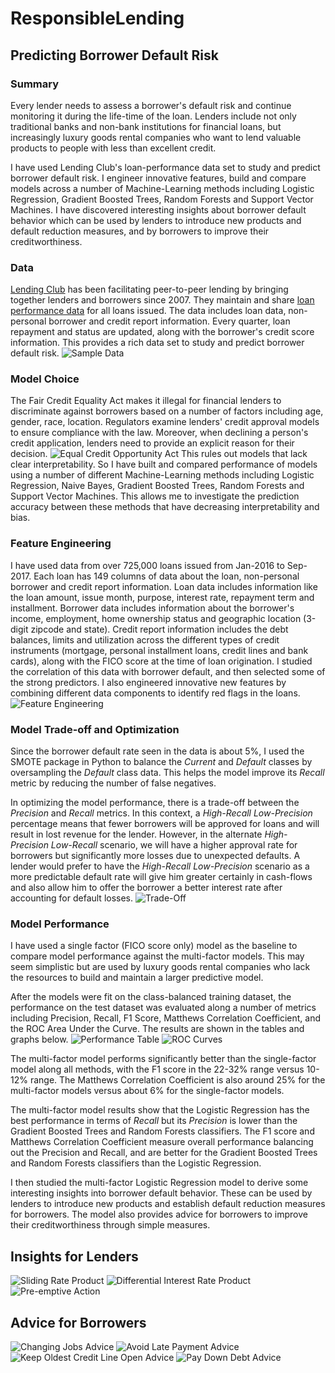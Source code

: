 # ResponsibleLending
## Predicting Borrower Default Risk

### Summary
Every lender needs to assess a borrower's default risk and continue monitoring it during the life-time of the loan. Lenders include not only traditional banks and non-bank institutions for financial loans, but increasingly luxury goods rental companies who want to lend valuable products to people with less than excellent credit.

I have used Lending Club's loan-performance data set to study and predict borrower default risk. I engineer innovative features, build and compare models across a number of Machine-Learning methods including Logistic Regression, Gradient Boosted Trees, Random Forests and Support Vector Machines. I have discovered interesting insights about borrower default behavior which can be used by lenders to introduce new products and default reduction measures, and by borrowers to improve their creditworthiness.


### Data
[Lending Club](https://www.lendingclub.com/) has been facilitating peer-to-peer lending by bringing together lenders and borrowers since 2007. They maintain and share [loan performance data](https://www.lendingclub.com/info/download-data.action) for all loans issued. The data includes loan data, non-personal borrower and credit report information. Every quarter, loan repayment and status are updated, along with the borrower's credit score information. This provides a rich data set to study and predict borrower default risk.
![](img/LC_Data_Slide.png "Sample Data")

### Model Choice 
The Fair Credit Equality Act makes it illegal for financial lenders to discriminate against borrowers based on a number of factors including age, gender, race, location. Regulators examine lenders' credit approval models to ensure compliance with the law. Moreover, when declining a person's credit application, lenders need to provide an explicit reason for their decision. 
![](img/EqualCreditOppActSlide.png "Equal Credit Opportunity Act")
This rules out models that lack clear interpretability. So I have built and compared performance of models using a number of different Machine-Learning methods including Logistic Regression, Naive Bayes, Gradient Boosted Trees, Random Forests and Support Vector Machines. This allows me to investigate the prediction accuracy between these methods that have decreasing interpretability and bias.


### Feature Engineering
I have used data from over 725,000 loans issued from Jan-2016 to Sep-2017. Each loan has 149 columns of data about the loan, non-personal borrower and credit report information. Loan data includes information like the loan amount, issue month, purpose, interest rate, repayment term and installment. Borrower data includes information about the borrower's income, employment, home ownership status and geographic location (3-digit zipcode and state). Credit report information includes the debt balances, limits and utilization across the different types of credit instruments (mortgage, personal installment loans, credit lines and bank cards), along with the FICO score at the time of loan origination. I studied the correlation of this data with borrower default, and then selected some of the strong predictors. I also engineered innovative new features by combining different data components to identify red flags in the loans.
![](img/FeatureEnggSlide.png "Feature Engineering")

### Model Trade-off and Optimization
Since the borrower default rate seen in the data is about 5%, I used the SMOTE package in Python to balance the *Current* and *Default* classes by oversampling the *Default* class data. This helps the model improve its *Recall* metric by reducing the number of false negatives.

In optimizing the model performance, there is a trade-off between the *Precision* and *Recall* metrics. In this context, a *High-Recall Low-Precision* percentage means that fewer borrowers will be approved for loans and will result in lost revenue for the lender. However, in the alternate *High-Precision Low-Recall* scenario, we will have a higher approval rate for borrowers but significantly more losses due to unexpected defaults. A lender would prefer to have the *High-Recall Low-Precision* scenario as a more predictable default rate will give him greater certainly in cash-flows and also allow him to offer the borrower a better interest rate after accounting for default losses.
![](img/TradeoffSlide.png "Trade-Off")

### Model Performance
I have used a single factor (FICO score only) model as the baseline to compare model performance against the multi-factor models. This may seem simplistic but are used by luxury goods rental companies who lack the resources to build and maintain a larger predictive model.

After the models were fit on the class-balanced training dataset, the performance on the test dataset was evaluated along a number of metrics including Precision, Recall, F1 Score, Matthews Correlation Coefficient, and the ROC Area Under the Curve. The results are shown in the tables and graphs below.
![](img/PerformanceTableSlide.png "Performance Table")
![](img/ROCCurveSlide.png "ROC Curves")

The multi-factor model performs significantly better than the single-factor model along all methods, with the F1 score in the 22-32% range versus 10-12% range. The Matthews Correlation Coefficient is also around 25% for the multi-factor models versus about 6% for the single-factor models.

The multi-factor model results show that the Logistic Regression has the best performance in terms of *Recall* but its *Precision* is lower than the Gradient Boosted Trees and Random Forests classifiers. The F1 score and Matthews Correlation Coefficient measure overall performance balancing out the Precision and Recall, and are better for the Gradient Boosted Trees and Random Forests classifiers than the Logistic Regression.

I then studied the multi-factor Logistic Regression model to derive some interesting insights into borrower default behavior. These can be used by lenders to introduce new products and establish default reduction measures for borrowers. The model also provides advice for borrowers to improve their creditworthiness through simple measures.  


## Insights for Lenders
![](img/SlidingRateInsight.png "Sliding Rate Product")
![](img/PurposeBasedRateInsight.png "Differential Interest Rate Product")
![](img/PreemptiveActionInsight.png "Pre-emptive Action")
## Advice for Borrowers
![](img/ChangingJobsAdvice.png "Changing Jobs Advice")
![](img/AvoidLatePaymentAdvice.png "Avoid Late Payment Advice")
![](img/KeepOldCCOpenAdvice.png "Keep Oldest Credit Line Open Advice")
![](img/PayDownDebtAdvice.png "Pay Down Debt Advice")
